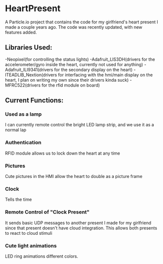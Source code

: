 # HeartPresent

A Particle.io project that contains the code for my girlfriend's heart present I made a couple years ago. The code was recently updated, with new features added. 

## Libraries Used: 
-Neopixel(for controlling the status lights)
-Adafruit_LIS3DH(drivers for the accelerometer/gyro inside the heart, currently not used for anything)
-Adafruit_ILI9341(drivers for the secondary display on the heart)
-ITEADLIB_Nextion(drivers for interfacing with the hmi/main display on the heart, I plan on writing my own since their drivers kinda suck)
-MFRC522(drivers for the rfid module on board)

## Current Functions: 
### Used as a lamp
I can currently remote control the bright LED lamp strip, and we use it as a normal lap 
### Authentication
RFID module allows us to lock down the heart at any time 
### Pictures
Cute pictures in the HMI allow the heart to double as a picture frame 
### Clock
Tells the time 
### Remote Control of "Clock Present" 
It sends basic UDP messages to another present I made for my girlfriend since that present doesn't have cloud integration. This allows both presents to react to cloud stimuli 
### Cute light animations
LED ring animations different colors. 
###
